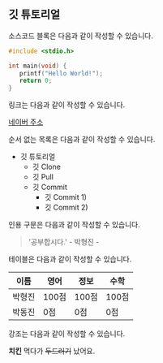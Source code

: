 ## 깃 튜토리얼

소스코드 블록은 다음과 같이 작성할 수 있습니다.

```c
#include <stdio.h>

int main(void) {
   printf("Hello World!"); 
   return 0;
}
```

링크는 다음과 같이 작성할 수 있습니다.

[네이버 주소](https://blog.naver.com)

순서 없는 목록은 다음과 같이 작성할 수 있습니다.

* 깃 튜토리얼
  * 깃 Clone
  * 깃 Pull
  * 깃 Commit
    * 깃 Commit 1)
    * 깃 Commit 2)

인용 구문은 다음과 같이 작성할 수 있습니다.

> '공부합시다.' - 박형진 -

테이블은 다음과 같이 작성할 수 있습니다.

이름|영어|정보|수학
---|---|---|---|
박형진|100점|100점|100점|
박동진|0점|0점|0점

강조는 다음과 같이 작성할 수 있습니다.

**치킨** 먹다가 ~~두드러기~~ 났어요. 



